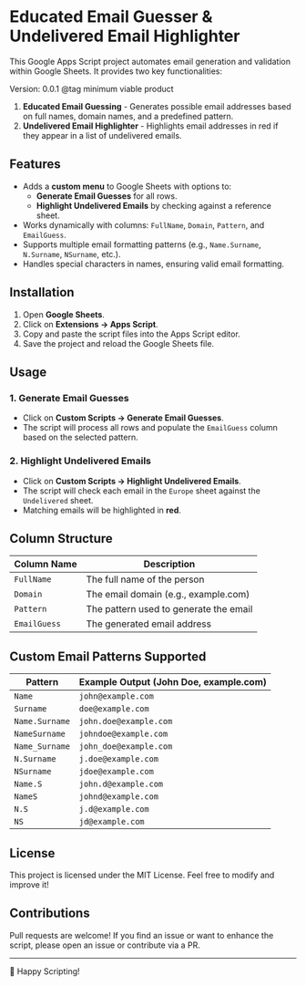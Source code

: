 # Educated Email Guesser & Undelivered Email Highlighter

This Google Apps Script project automates email generation and validation within Google Sheets. It provides two key functionalities:

Version: 0.0.1
@tag minimum viable product

1. **Educated Email Guessing** - Generates possible email addresses based on full names, domain names, and a predefined pattern.
2. **Undelivered Email Highlighter** - Highlights email addresses in red if they appear in a list of undelivered emails.

## Features
- Adds a **custom menu** to Google Sheets with options to:
  - **Generate Email Guesses** for all rows.
  - **Highlight Undelivered Emails** by checking against a reference sheet.
- Works dynamically with columns: `FullName`, `Domain`, `Pattern`, and `EmailGuess`.
- Supports multiple email formatting patterns (e.g., `Name.Surname`, `N.Surname`, `NSurname`, etc.).
- Handles special characters in names, ensuring valid email formatting.

## Installation
1. Open **Google Sheets**.
2. Click on **Extensions → Apps Script**.
3. Copy and paste the script files into the Apps Script editor.
4. Save the project and reload the Google Sheets file.

## Usage
### **1. Generate Email Guesses**
- Click on **Custom Scripts → Generate Email Guesses**.
- The script will process all rows and populate the `EmailGuess` column based on the selected pattern.

### **2. Highlight Undelivered Emails**
- Click on **Custom Scripts → Highlight Undelivered Emails**.
- The script will check each email in the `Europe` sheet against the `Undelivered` sheet.
- Matching emails will be highlighted in **red**.

## Column Structure
| Column Name  | Description |
|-------------|-------------|
| `FullName`  | The full name of the person |
| `Domain`  | The email domain (e.g., example.com) |
| `Pattern`  | The pattern used to generate the email |
| `EmailGuess` | The generated email address |

## Custom Email Patterns Supported
| Pattern | Example Output (John Doe, example.com) |
|---------|--------------------------------|
| `Name` | `john@example.com` |
| `Surname` | `doe@example.com` |
| `Name.Surname` | `john.doe@example.com` |
| `NameSurname` | `johndoe@example.com` |
| `Name_Surname` | `john_doe@example.com` |
| `N.Surname` | `j.doe@example.com` |
| `NSurname` | `jdoe@example.com` |
| `Name.S` | `john.d@example.com` |
| `NameS` | `johnd@example.com` |
| `N.S` | `j.d@example.com` |
| `NS` | `jd@example.com` |

## License
This project is licensed under the MIT License. Feel free to modify and improve it!

## Contributions
Pull requests are welcome! If you find an issue or want to enhance the script, please open an issue or contribute via a PR.

---
🚀 Happy Scripting!

